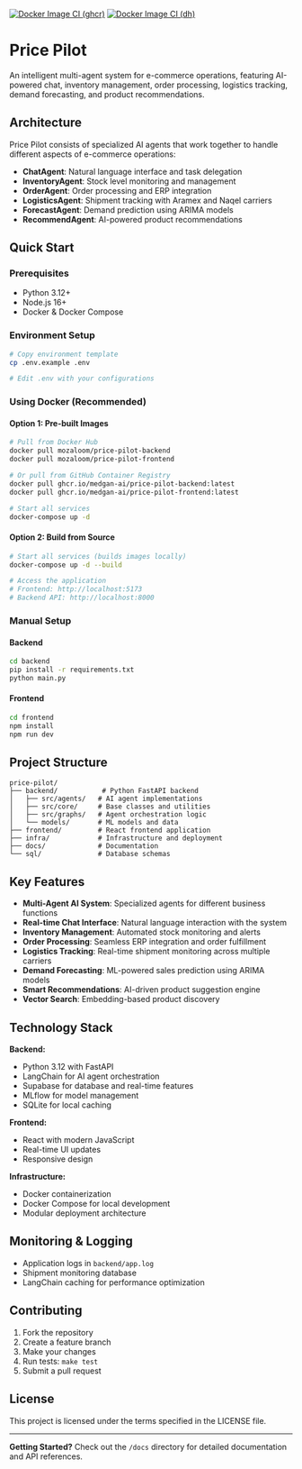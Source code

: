 [![Docker Image CI (ghcr)](https://github.com/MedGAN-AI/price-pilot/actions/workflows/ghcr.yml/badge.svg)](https://github.com/MedGAN-AI/price-pilot/actions/workflows/ghcr.yml)
[![Docker Image CI (dh)](https://github.com/MedGAN-AI/price-pilot/actions/workflows/main.yml/badge.svg)](https://github.com/MedGAN-AI/price-pilot/actions/workflows/main.yml)

# Price Pilot

An intelligent multi-agent system for e-commerce operations, featuring AI-powered chat, inventory management, order processing, logistics tracking, demand forecasting, and product recommendations.

##  Architecture

Price Pilot consists of specialized AI agents that work together to handle different aspects of e-commerce operations:

- **ChatAgent**: Natural language interface and task delegation
- **InventoryAgent**: Stock level monitoring and management
- **OrderAgent**: Order processing and ERP integration
- **LogisticsAgent**: Shipment tracking with Aramex and Naqel carriers
- **ForecastAgent**: Demand prediction using ARIMA models
- **RecommendAgent**: AI-powered product recommendations

##  Quick Start

### Prerequisites
- Python 3.12+
- Node.js 16+
- Docker & Docker Compose

### Environment Setup
```bash
# Copy environment template
cp .env.example .env

# Edit .env with your configurations
```

### Using Docker (Recommended)

#### Option 1: Pre-built Images
```bash
# Pull from Docker Hub
docker pull mozaloom/price-pilot-backend
docker pull mozaloom/price-pilot-frontend

# Or pull from GitHub Container Registry
docker pull ghcr.io/medgan-ai/price-pilot-backend:latest
docker pull ghcr.io/medgan-ai/price-pilot-frontend:latest

# Start all services
docker-compose up -d
```

#### Option 2: Build from Source
```bash
# Start all services (builds images locally)
docker-compose up -d --build

# Access the application
# Frontend: http://localhost:5173
# Backend API: http://localhost:8000
```

### Manual Setup

#### Backend
```bash
cd backend
pip install -r requirements.txt
python main.py
```

#### Frontend
```bash
cd frontend
npm install
npm run dev
```

##  Project Structure

```
price-pilot/
├── backend/           # Python FastAPI backend
│   ├── src/agents/   # AI agent implementations
│   ├── src/core/     # Base classes and utilities
│   ├── src/graphs/   # Agent orchestration logic
│   └── models/       # ML models and data
├── frontend/         # React frontend application
├── infra/            # Infrastructure and deployment
├── docs/             # Documentation
└── sql/              # Database schemas
```

##  Key Features

- **Multi-Agent AI System**: Specialized agents for different business functions
- **Real-time Chat Interface**: Natural language interaction with the system
- **Inventory Management**: Automated stock monitoring and alerts
- **Order Processing**: Seamless ERP integration and order fulfillment
- **Logistics Tracking**: Real-time shipment monitoring across multiple carriers
- **Demand Forecasting**: ML-powered sales prediction using ARIMA models
- **Smart Recommendations**: AI-driven product suggestion engine
- **Vector Search**: Embedding-based product discovery

##  Technology Stack

**Backend:**
- Python 3.12 with FastAPI
- LangChain for AI agent orchestration
- Supabase for database and real-time features
- MLflow for model management
- SQLite for local caching

**Frontend:**
- React with modern JavaScript
- Real-time UI updates
- Responsive design

**Infrastructure:**
- Docker containerization
- Docker Compose for local development
- Modular deployment architecture

##  Monitoring & Logging

- Application logs in `backend/app.log`
- Shipment monitoring database
- LangChain caching for performance optimization

##  Contributing

1. Fork the repository
2. Create a feature branch
3. Make your changes
4. Run tests: `make test`
5. Submit a pull request

##  License

This project is licensed under the terms specified in the LICENSE file.

---

**Getting Started?** Check out the `/docs` directory for detailed documentation and API references.
